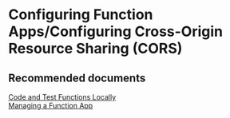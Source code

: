 <properties
	pageTitle="Configuring Function Apps/Configuring Cross-Origin Resource Sharing (CORS)"
	description="Configuring Function Apps/Configuring Cross-Origin Resource Sharing (CORS)"
	service="microsoft.web"
	resource="functions"
	authors="shrahman"
	displayOrder=""
	selfHelpType="generic"
	supportTopicIds="32518049"
	resourceTags=""
	productPesIds="16072"
	cloudEnvironments="public"
	articleId="fb31f05e-a881-4135-b57f-f495861c4edf"
/>

# Configuring Function Apps/Configuring Cross-Origin Resource Sharing (CORS)

## **Recommended documents**

[Code and Test Functions Locally](https://docs.microsoft.com/azure/azure-functions/functions-run-local)<br>
[Managing a Function App](https://docs.microsoft.com/azure/azure-functions/functions-how-to-use-azure-function-app-settings)

